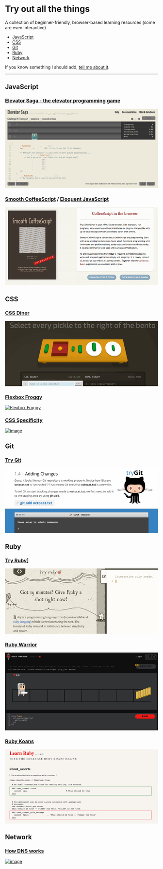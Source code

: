 # Try out all the things

A collection of beginner-friendly, browser-based learning resources (some are even interactive)



- [JavaScript](#javascript)
- [CSS](#css)
- [Git](#css)
- [Ruby](#ruby)
- [Network](#network)

If you know something I should add, [tell me about it](https://github.com/filtercake/try-out-all-the-things/issues/new).

---

## JavaScript

### [Elevator Saga - the elevator programming game](http://play.elevatorsaga.com/)

[![image](images/elevatorsaga.gif)](http://play.elevatorsaga.com/)

### [Smooth CoffeeScript](https://autotelicum.github.io/Smooth-CoffeeScript/) / [Eloquent JavaScript](http://eloquentjavascript.net/)

[![image](images/offeescript.png)](https://autotelicum.github.io/Smooth-CoffeeScript/)



## CSS

### [CSS Diner](http://flukeout.github.io/)

[![CSS Diner](images/cssdiner.gif)](http://flukeout.github.io/)

### [Flexbox Froggy](http://flexboxfroggy.com/)

[ ![Flexbox Froggy](https://cloud.githubusercontent.com/assets/170145/13507203/f260b692-e181-11e5-962a-231feee54345.png)](http://flexboxfroggy.com/)


### [CSS Specificity](http://cssspecificity.com/)

[ ![image](https://cloud.githubusercontent.com/assets/170145/8761092/d22bb6a8-2d3e-11e5-978e-667fdeed2aac.png) ](http://cssspecificity.com/)



## Git

### [Try Git](https://try.github.io/levels/1/challenges/1)

[![Try Git](images/trygit.gif)](https://try.github.io/levels/1/challenges/1)




## Ruby 

### [Try Ruby](http://tryruby.org/)]

[ ![](images/tryruby.gif) ](http://tryruby.org/)


### [Ruby Warrior](https://www.bloc.io/ruby-warrior/)

[ ![](images/rubywarrior.gif) ](http://tryruby.org/)

### [Ruby Koans](http://koans.herokuapp.com/en)

[ ![](images/rubykoans.gif) ](http://koans.herokuapp.com/en)

<style>
<!-- this page is just a link list, so remove the download buttons -->
.btn {
  display: none;
}
</style>

## Network

### [How DNS works](https://howdns.works/)


[ ![image](https://cloud.githubusercontent.com/assets/170145/8761087/511d8762-2d3e-11e5-812d-dbe40807c755.png) ](https://howdns.works/)
